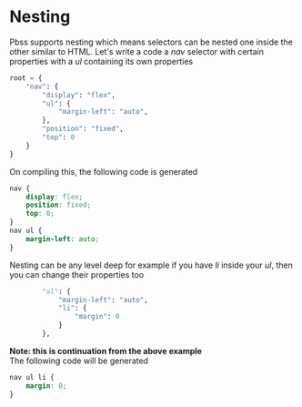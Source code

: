 # Nesting
Pbss supports nesting which means selectors can be nested one inside the other similar to HTML. Let's write a code a _nav_ selector with certain properties with a _ul_ containing its own properties
``` python
root = {
    "nav": {
        "display": "flex",
        "ul": {
            "margin-left": "auto",
        },
        "position": "fixed",
        "top": 0
    }
}
```
On compiling this, the following code is generated
``` CSS
nav {
    display: flex;
    position: fixed;
    top: 0;
}
nav ul {
    margin-left: auto;
}
```

Nesting can be any level deep for example if you have _li_ inside your _ul_, then you can change their properties too
``` python
        "ul": {
            "margin-left": "auto",
            "li": {
                "margin": 0
            }
        },
```
__Note: this is continuation from the above example__  
The following code will be generated
``` CSS
nav ul li {
    margin: 0;
}
```

